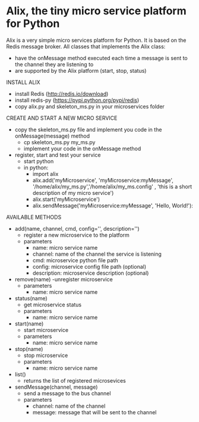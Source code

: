 # Alix, the tiny micro service platform for Python
Alix is a very simple micro services platform for Python. It is based on the Redis message broker.
All classes that implements the Alix class:
- have the onMessage method executed each time a message is sent to the channel they are listening to
- are supported by the Alix platform (start, stop, status)

INSTALL ALIX
- install Redis (http://redis.io/download)
- install redis-py (https://pypi.python.org/pypi/redis)
- copy alix.py and skeleton_ms.py in your microservices folder

CREATE AND START A NEW MICRO SERVICE
- copy the skeleton_ms.py file and implement you code in the onMessage(message) method
    - cp skeleton_ms.py my_ms.py
    - implement your code in the onMessage method
- register, start and test your service
    - start python
    - in python:
        - import alix
        - alix.add('myMicroservice', 'myMicroservice:myMessage', '/home/alix/my_ms.py','/home/alix/my_ms.config' , 'this is a short description of my micro service')
        - alix.start('myMicroservice')
        - alix.sendMessage('myMicroservice:myMessage', 'Hello, World!'):

AVAILABLE METHODS
- add(name, channel, cmd, config='', description='')
    - register a new microservice to the platform
    - parameters
        - name: micro service name
        - channel: name of the channel the service is listening
        - cmd: microservice python file path
        - config: microservice config file path (optional)
        - description: microservice description (optional)
- remove(name)
    -unregister microservice
    - parameters
        - name: micro service name   
- status(name)
    - get microservice status
    - parameters
        - name: micro service name   
- start(name)
    - start microservice
    - parameters
        - name: micro service name   
- stop(name)
    - stop microservice
    - parameters
        - name: micro service name
- list()
    - returns the list of registered microsevices
- sendMessage(channel, message)
    - send a message to the bus channel
    - parameters
        - channel: name of the channel
        - message: message that will be sent to the channel
